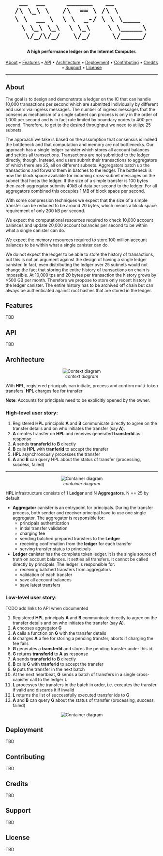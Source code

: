 <h1 align="center">
    
     __  __     ______   __        
    /\ \_\ \   /\  == \ /\ \       
    \ \  __ \  \ \  _-/ \ \ \____  
     \ \_\ \_\  \ \_\    \ \_____\
      \/_/\/_/   \/_/     \/_____/
</h1>

<h4 align="center">A high performance ledger on the Internet Computer.</h4>

<p align="center">
  <a href="#about">About</a> •
  <a href="#features">Features</a> •
  <a href="#api">API</a> •
  <a href="#architecture">Architecture</a> •
  <a href="#deployment">Deployment</a> •
  <a href="#contributing">Contributing</a> •
  <a href="#credits">Credits</a> •
  <a href="#support">Support</a> •
  <a href="#license">License</a>
</p>

---

## About

The goal is to design and demonstrate a ledger on the IC that can handle 10,000 transactions per second which are submitted individually by different end users via ingress messages. The number of ingress messages that the consensus mechanism of a single subnet can process is only in the order of 1,000 per second and is in fact rate limited by boundary nodes to 400 per second. Therefore, to get to the desired throughput we need to utilize 25 subnets.

The approach we take is based on the assumption that consensus is indeed the bottleneck and that computation and memory are not bottlenecks. Our approach has a single ledger canister which stores all account balances and settles all transactions. Transactions are not submitted to the ledger directly, though. Instead, end users submit their transactions to aggregators of which there are 25, all on different subnets. Aggregators batch up the transactions and forward them in batches to the ledger. The bottleneck is now the block space available for incoming cross-subnet messages on the subnet that hosts the ledger. If the size of a simple transfer is 100 bytes then each aggregator submits 40kB of data per second to the ledger. For all aggregators combined this occupies 1 MB of block space per second.

With some compression techniques we expect that the size of a simple transfer can be reduced to be around 20 bytes, which means a block space requirement of only 200 kB per second.

We expect the computational resources required to check 10,000 account balances and update 20,000 account balances per second to be within what a single canister can do.

We expect the memory resources required to store 100 million account balances to be within what a single canister can do.

We do not expect the ledger to be able to store the history of transactions, but this is not an argument against the design of having a single ledger canister. In fact, even distributing the ledger over 25 subnets would not change the fact that storing the entire history of transactions on chain is impossible. At 10,000 tps and 20 bytes per transaction the history grows by >500 GB per month. Therefore we propose to store only recent history in the ledger canister. The entire history has to be archived off chain but can always be authenticated against root hashes that are stored in the ledger.

## Features

TBD

## API

TBD

## Architecture

<p align="center">
    <img src=".github/assets/context.drawio.png" alt="Context diagram"/>
    <br/><span style="font-style: italic">context diagram</span>
</p>

With **HPL**, registered principals can initiate, process and confirm multi-token transfers. **HPL** charges fee for transfer

**Note**: Accounts for principals need to be explicitly opened by the owner.

### High-level user story:

1. Registered **HPL** principals **A** and **B** communicate directly to agree on the transfer details and on who initiates the transfer  (say **A**). 
2. **A** creates transfer on **HPL** and receives generated **transferId** as response
3. **A** sends **transferId** to **B** directly
4. **B** calls **HPL** with **tranferId** to accept the transfer
5. **HPL** asynchronously processes the transfer
6. **A** and **B** can query HPL about the status of transfer (processing, success, failed)

---
<p align="center">
    <img src=".github/assets/container.drawio.png" alt="Container diagram"/>
    <br/><span style="font-style: italic">container diagram</span>
</p>

**HPL** infrastructure consists of 1 **Ledger** and N **Aggregators**. N == 25 by default
- **Aggregator** canister is an entrypoint for principals. During the transfer process, both sender and receiver principal have to use one single aggregator. The aggregator is responsible for:
    - principals authentication
    - initial transfer validation
    - charging fee
    - sending batched prepared transfers to the **Ledger**
    - receiving confirmation from the **ledger** for each transfer
    - serving transfer status to principals
- **Ledger** canister has the complete token ledger. It is the single source of truth on account balances. It settles all transfers. It cannot be called directly by principals. The ledger is responsible for:
  - receiving batched transfers from aggregators
  - validation of each transfer
  - save all account balances
  - save latest transfers

### Low-level user story:
TODO add links to API when documented

1. Registered **HPL** principals **A** and **B** communicate directly to agree on the transfer details and on who initiates the transfer  (say **A**).
2. **A** chooses aggregator **G**
3. **A** calls a function on **G** with the transfer details
4. **G** charges **A** a fee for storing a pending transfer, aborts if charging the fee fails
5. **G** generates a **transferId** and stores the pending transfer under this id
6. **G** returns **transferId** to **A** as response
7. **A** sends **transferId** to **B** directly
8. **B** calls **G** with **tranferId** to accept the transfer
9. **G** puts the transfer in the next batch
10. At the next heartbeat, **G** sends a batch of transfers in a single cross-canister call to the ledger **L**
11. **L** processes the transfers in the batch in order, i.e. executes the transfer if valid and discards it if invalid
12. **L** returns the list of successfully executed transfer ids to **G**
13. **A** and **B** can query **G** about the status of transfer (processing, success, failed)

<p align="center">
    <img src=".github/assets/flow.drawio.png" alt="Container diagram"/>
</p>

## Deployment

TBD


## Contributing

TBD

## Credits

TBD

## Support

TBD

## License

TBD

